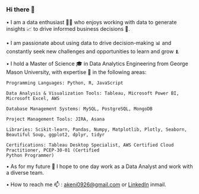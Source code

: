 ### Hi there 👋

•	I am a data enthusiast 👨‍💻 who enjoys working with data to generate insights 📈 to drive informed business decisions 💼. 

•	I am passionate about using data to drive decision-making 📊 and constantly seek new challenges and opportunities to learn and grow ⏫. 

•	I hold a Master of Science 🎓 in Data Analytics Engineering from George Mason University, with expertise 💪 in the following areas:

    Programming Languages: Python, R, JavaScript

    Data Analysis & Visualization Tools: Tableau, Microsoft Power BI, Microsoft Excel, AWS

    Database Management Systems: MySQL, PostgreSQL, MongoDB

    Project Management Tools: JIRA, Asana

    Libraries: Scikit-learn, Pandas, Numpy, Matplotlib, Plotly, Seaborn, Beautiful Soup, ggplot2, dplyr, tidyr

    Certifications: Tableau Desktop Specialist, AWS Certified Cloud Practitioner, PCEP-30-01 (Certified 
    Python Programmer)

•	As for my future 🔭 I hope to one day work as a Data Analyst and work with a diverse team.

•  How to reach me 📫 : akeni0926@gmail.com or [LinkedIn](https://www.linkedin.com/in/adityaakeni/) inmail.


<!--
**akeni1999/akeni1999** is a ✨ _special_ ✨ repository because its `README.md` (this file) appears on your GitHub profile.

Here are some ideas to get you started:

- 🔭 I’m currently working on ...
- 🌱 I’m currently learning ...
- 👯 I’m looking to collaborate on ...
- 🤔 I’m looking for help with ...
- 💬 Ask me about ...
- 📫 How to reach me: ...
- 😄 Pronouns: ...
- ⚡ Fun fact: ...
-->
